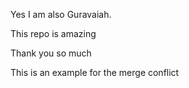 Yes I am also Guravaiah.

This repo is amazing


Thank you so much

This is an example for the merge conflict
